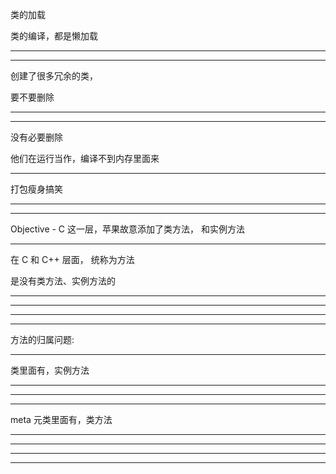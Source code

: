 类的加载




类的编译，都是懒加载



<hr>


<hr>



创建了很多冗余的类，


要不要删除


<hr>


<hr>



没有必要删除


他们在运行当作，编译不到内存里面来


<hr>



打包瘦身搞笑


<hr>


<hr>


Objective - C 这一层，苹果故意添加了类方法， 和实例方法


<hr>


在 C 和 C++ 层面， 统称为方法


是没有类方法、实例方法的

<hr>



<hr>

<hr>

<hr>


方法的归属问题:

<hr>


类里面有，实例方法

<hr>


<hr>

<hr>


meta 元类里面有，类方法




<hr>



<hr>




<hr>



<hr>
